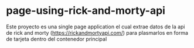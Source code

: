 # page-using-rick-and-morty-api
Este proyecto es una single page application el cual extrae datos de la api de rick and morty (https://rickandmortyapi.com/) para plasmarlos en forma de tarjeta dentro del contenedor principal
